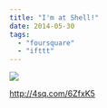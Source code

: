 ```yaml
---
title: "I'm at Shell!"
date: 2014-05-30
tags: 
  - "foursquare"
  - "ifttt"
---
```


![](images/1lRtN8M)  
  
http://4sq.com/6ZfxK5
